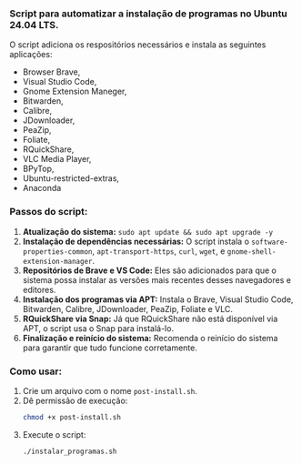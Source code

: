 ### Script para automatizar a instalação de programas no Ubuntu 24.04 LTS.

O script adiciona os respositórios necessários e instala as seguintes aplicações:
* Browser Brave,
* Visual Studio Code,
* Gnome Extension Maneger,
* Bitwarden,
* Calibre,
* JDownloader,
* PeaZip,
* Foliate,
* RQuickShare,
* VLC Media Player,
* BPyTop,
* Ubuntu-restricted-extras,
* Anaconda

### Passos do script:
1. **Atualização do sistema:** `sudo apt update && sudo apt upgrade -y`
2. **Instalação de dependências necessárias:** O script instala o `software-properties-common`, `apt-transport-https`, `curl`, `wget`, e `gnome-shell-extension-manager`.
3. **Repositórios de Brave e VS Code:** Eles são adicionados para que o sistema possa instalar as versões mais recentes desses navegadores e editores.
4. **Instalação dos programas via APT:** Instala o Brave, Visual Studio Code, Bitwarden, Calibre, JDownloader, PeaZip, Foliate e VLC.
5. **RQuickShare via Snap:** Já que RQuickShare não está disponível via APT, o script usa o Snap para instalá-lo.
6. **Finalização e reinício do sistema:** Recomenda o reinício do sistema para garantir que tudo funcione corretamente.

### Como usar:
1. Crie um arquivo com o nome `post-install.sh`.
2. Dê permissão de execução: 
   ```bash
   chmod +x post-install.sh
   ```
3. Execute o script:
   ```bash
   ./instalar_programas.sh
   ```
